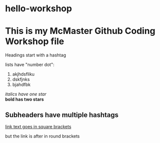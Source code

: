 # hello-workshop
# This is my McMaster Github Coding Workshop file

Headings start with a hashtag

lists have "number dot":

1. akjhdsfliku
2. dskfjnks
3. bjahdfbk


*italics have one star*  
**bold has two stars**

## Subheaders have multiple hashtags

[link text goes in square brackets](https://guides.github.com/features/mastering-markdown/)

but the link is after in round brackets

